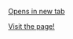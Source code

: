 <a href="lifeafter40.netlify.app" target="_blank">Opens in new tab</a>

[Visit the page!](https://external.ink?to=lifeafter40.netlify.app)
